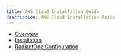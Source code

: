 ```yaml
---
title: AWS Cloud Installation Guide
description: AWS Cloud Installation Guide
---
```


- [Overview](01-overview.md)
- [Installation](02-installation.md)
- [RadiantOne Configuration](02-radiantone-configuration.md)
